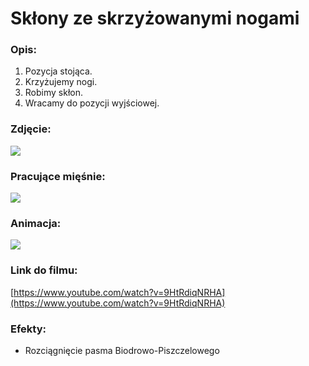 # Skłony ze skrzyżowanymi nogami

### Opis:
1. Pozycja stojąca. 
2. Krzyżujemy nogi. 
3. Robimy skłon. 
4. Wracamy do pozycji wyjściowej. 

### Zdjęcie:
![](exercise/rozciąganie_pasma_biodrowo_piszczelowego/sklon.png)

### Pracujące mięśnie:
![](exercise/rozciąganie_pasma_biodrowo_piszczelowego/sklony.png)

### Animacja:
![](exercise/rozciąganie_pasma_biodrowo_piszczelowego/loololo.gif)

### Link do filmu:
[https://www.youtube.com/watch?v=9HtRdiqNRHA](https://www.youtube.com/watch?v=9HtRdiqNRHA)

### Efekty:
* Rozciągnięcie pasma Biodrowo-Piszczelowego
